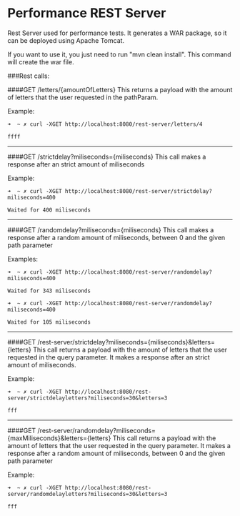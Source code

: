Performance REST Server
=======================

Rest Server used for performance tests. It generates a WAR package, so it can be deployed using Apache Tomcat.

If you want to use it, you just need to run "mvn clean install". This command will create the war file.

###Rest calls:

####GET  /letters/{amountOfLetters}
This returns a payload with the amount of letters that the user requested in the pathParam.

Example:
```
➜  ~ ✗ curl -XGET http://localhost:8080/rest-server/letters/4

ffff
```
-----------------------------------------------------------------------------------------------------

####GET  /strictdelay?miliseconds={miliseconds}
This call makes a response after an strict amount of miliseconds

Example:
```
➜  ~ ✗ curl -XGET http://localhost:8080/rest-server/strictdelay?miliseconds=400

Waited for 400 miliseconds
```
-----------------------------------------------------------------------------------------------------

####GET  /randomdelay?miliseconds={miliseconds}
This call makes a response after a random amount of miliseconds, between 0 and the given path parameter

Examples:
```
➜  ~ ✗ curl -XGET http://localhost:8080/rest-server/randomdelay?miliseconds=400

Waited for 343 miliseconds
```

```
➜  ~ ✗ curl -XGET http://localhost:8080/rest-server/randomdelay?miliseconds=400

Waited for 105 miliseconds
```
-----------------------------------------------------------------------------------------------------

####GET  /rest-server/strictdelay?miliseconds={miliseconds}&letters={letters}
This call returns a payload with the amount of letters that the user requested in the query parameter.
It makes a response after an strict amount of miliseconds.

Example:
```
➜  ~ ✗ curl -XGET http://localhost:8080/rest-server/strictdelayletters?miliseconds=30&letters=3

fff
```
-----------------------------------------------------------------------------------------------------

####GET  /rest-server/randomdelay?miliseconds={maxMiliseconds}&letters={letters}
This call returns a payload with the amount of letters that the user requested in the query parameter.
It makes a response after a random amount of miliseconds, between 0 and the given path parameter

Example:
```
➜  ~ ✗ curl -XGET http://localhost:8080/rest-server/randomdelayletters?miliseconds=30&letters=3

fff
```